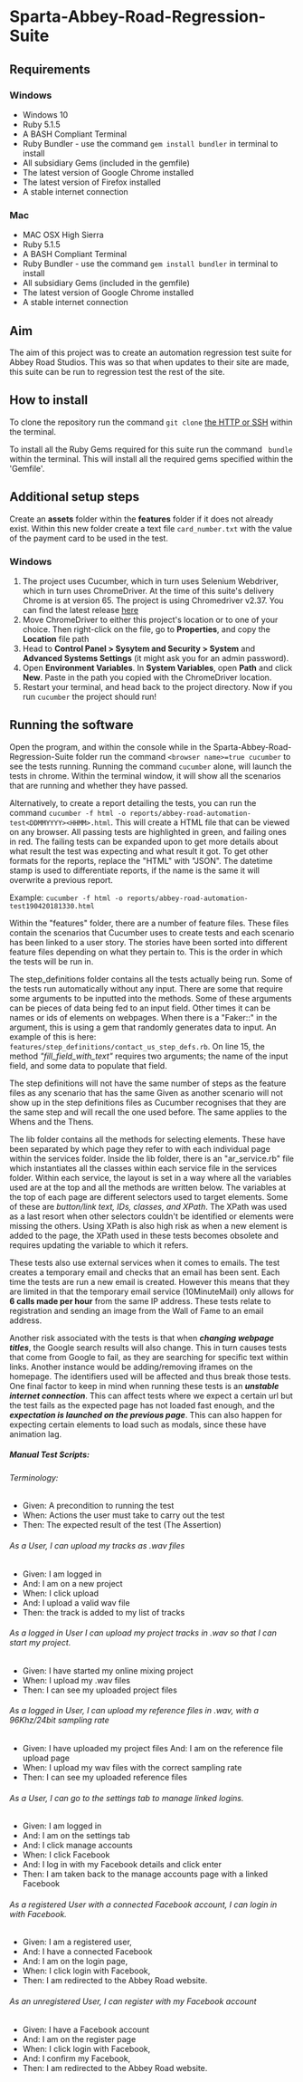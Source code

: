 # Sparta-Abbey-Road-Regression-Suite

## Requirements
### Windows
* Windows 10
* Ruby 5.1.5
* A BASH Compliant Terminal
* Ruby Bundler - use the command `gem install bundler` in terminal to install
* All subsidiary Gems (included in the gemfile)
* The latest version of Google Chrome installed
* The latest version of Firefox installed
* A stable internet connection

### Mac
* MAC OSX High Sierra
* Ruby 5.1.5
* A BASH Compliant Terminal
* Ruby Bundler - use the command `gem install bundler` in terminal to install
* All subsidiary Gems (included in the gemfile)
* The latest version of Google Chrome installed
* A stable internet connection

## Aim
The aim of this project was to create an automation regression test suite for Abbey Road Studios. This was so that when updates to their site are made, this suite can be run to regression test the rest of the site.

## How to install
To clone the repository run the command `git clone` [the HTTP or SSH](https://github.com/MoRUddin/Sparta-Abbey-Road-Regression-Suite) within the terminal.

To install all the Ruby Gems required for this suite run the command ` bundle` within the terminal. This will install all the required gems specified within the 'Gemfile'.

## Additional setup steps
Create an **assets** folder within the **features** folder if it does not already exist. Within this new folder create a text file `card_number.txt` with the value of the payment card to be used in the test.
### Windows
1. The project uses Cucumber, which in turn uses Selenium Webdriver, which in turn uses ChromeDriver. At the time of this suite's delivery Chrome is at version 65. The project is using Chromedriver v2.37. You can find the latest release [here](https://sites.google.com/a/chromium.org/chromedriver/downloads)
2. Move ChromeDriver to either this project's location or to one of your choice. Then right-click on the file, go to **Properties**, and copy the **Location** file path
3. Head to **Control Panel > Sysytem and Security > System** and **Advanced Systems Settings** (it might ask you for an admin password).
4. Open **Environment Variables**. In **System Variables**, open **Path** and click **New**. Paste in the path you copied with the ChromeDriver location.
5. Restart your terminal, and head back to the project directory. Now if you run `cucumber` the project should run!

## Running the software
Open the program, and within the console while in the Sparta-Abbey-Road-Regression-Suite folder run the command `<browser name>=true cucumber` to see the tests running. Running the command `cucumber` alone, will launch the tests in chrome.
Within the terminal window, it will show all the scenarios that are running and whether they have passed.

Alternatively, to create a report detailing the tests, you can run the command `cucumber -f html -o reports/abbey-road-automation-test<DDMMYYYY><HHMM>.html`. This will create a HTML file that can be viewed on any browser. All passing tests are highlighted in green, and failing ones in red. The failing tests can be expanded upon to get more details about what result the test was expecting and what result it got. To get other formats for the reports, replace the "HTML" with "JSON". The datetime stamp is used to differentiate reports, if the name is the same it will overwrite a previous report.

Example: `cucumber -f html -o reports/abbey-road-automation-test190420181330.html`

Within the "features" folder, there are a number of feature files. These files contain the scenarios that Cucumber uses to create tests and each scenario has been linked to a user story. The stories have been sorted into different feature files depending on what they pertain to. This is the order in which the tests will be run in.

The step_definitions folder contains all the tests actually being run. Some of the tests run automatically without any input. There are some that require some arguments to be inputted into the methods. Some of these arguments can be pieces of data being fed to an input field. Other times it can be names or ids of elements on webpages. When there is a "Faker::" in the argument, this is using a gem that randomly generates data to input. An example of this is here: `features/step_definitions/contact_us_step_defs.rb`.
On line 15, the method *"fill_field_with_text"* requires two arguments; the name of the input field, and some data to populate that field.

The step definitions will not have the same number of steps as the feature files as any scenario that has the same Given as another scenario will not show up in the step definitions files as Cucumber recognises that they are the same step and will recall the one used before. The same applies to the Whens and the Thens.

The lib folder contains all the methods for selecting elements. These have been separated by which page they refer to with each individual page within the services folder. Inside the lib folder, there is an "ar_service.rb" file which instantiates all the classes within each service file in the services folder. Within each service, the layout is set in a way where all the variables used are at the top and all the methods are written below. The variables at the top of each page are different selectors used to target elements. Some of these are *button/link text, IDs, classes, and XPath*. The XPath was used as a last resort when other selectors couldn't be identified or elements were missing the others. Using XPath is also high risk as when a new element is added to the page, the XPath used in these tests becomes obsolete and requires updating the variable to which it refers.

These tests also use external services when it comes to emails. The test creates a temporary email and checks that an email has been sent. Each time the tests are run a new email is created. However this means that they are limited in that the temporary email service (10MinuteMail) only allows for **6 calls made per hour** from the same IP address. These tests relate to registration and sending an image from the Wall of Fame to an email address.

Another risk associated with the tests is that when ***changing webpage titles***, the Google search results will also change. This in turn causes tests that come from Google to fail, as they are searching for specific text within links. Another instance would be adding/removing iframes on the homepage. The identifiers used will be affected and thus break those tests. One final factor to keep in mind when running these tests is an ***unstable internet connection***. This can affect tests where we expect a certain url but the test fails as the expected page has not loaded fast enough, and the ***expectation is launched on the previous page***. This can also happen for expecting certain elements to load such as modals, since these have animation lag.

##### Manual Test Scripts:
###### Terminology:
* Given: A precondition to running the test
* When: Actions the user must take to carry out the test
* Then: The expected result of the test (The Assertion)

###### As a User, I can upload my tracks as .wav files
* Given: I am logged in
* And: I am on a new project
* When: I click upload
* And: I upload a valid wav file
* Then: the track is added to my list of tracks

###### As a logged in User I can upload my project tracks in .wav so that I can start my project.
* Given: I have started my online mixing project
* When: I upload my .wav files
* Then: I can see my uploaded project files

###### As a logged in User, I can upload my reference files in .wav, with a 96Khz/24bit sampling rate
* Given: I have uploaded my project files And: I am on the reference file upload page
* When: I upload my wav files with the correct sampling rate
* Then: I can see my uploaded reference files

###### As a User, I can go to the settings tab to manage linked logins.
* Given: I am logged in
* And: I am on the settings tab
* And: I click manage accounts
* When: I click Facebook
* And: I log in with my Facebook details and click enter
* Then: I am taken back to the manage accounts page with a linked Facebook

###### As a registered User with a connected Facebook account, I can login in with Facebook.
* Given: I am a registered user,
* And: I have a connected Facebook
* And: I am on the login page,
* When: I click login with Facebook,
* Then: I am redirected to the Abbey Road website.

###### As an unregistered User, I can register with my Facebook account
* Given: I have a Facebook account
* And: I am on the register page
* When: I click login with Facebook,
* And: I confirm my Facebook,
* Then: I am redirected to the Abbey Road website.
